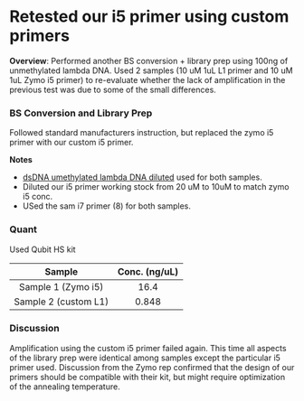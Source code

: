 # Retested our i5 primer using custom primers

**Overview**: Performed another BS conversion + library prep using 100ng of unmethylated lambda DNA. Used 2 samples (10 uM 1uL L1 primer and 10 uM 1uL Zymo i5 primer) to re-evaluate whether the lack of amplification in the previous test was due to some of the small differences.


### BS Conversion and Library Prep

Followed standard manufacturers instruction, but replaced the zymo i5 primer with our custom i5 primer.

**Notes**  
* [dsDNA umethylated lambda DNA diluted](https://github.com/epigeneticstoocean/2018OAExp_larvae/blob/master/notebook/20200904_lambdaDNAworkingstock.md) used for both samples.
* Diluted our i5 primer working stock from 20 uM to 10uM to match zymo i5 conc.
* USed the sam i7 primer (8) for both samples.

### Quant

Used Qubit HS kit

| Sample | Conc. (ng/uL) | 
|:------:|:-------------:|
| Sample 1 (Zymo i5) | 16.4 |
| Sample 2 (custom L1) | 0.848 |

### Discussion

Amplification using the custom i5 primer failed again. This time all aspects of the library prep were identical among samples except the particular i5 primer used. Discussion from the Zymo rep confirmed that the design of our primers should be compatible with their kit, but might require optimization of the annealing temperature.
